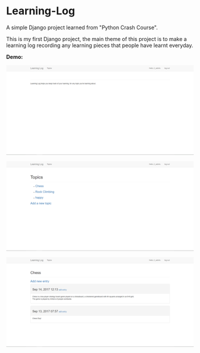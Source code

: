 # Learning-Log
A simple Django project learned from "Python Crash Course".

This is my first Django project, the main theme of this project is to make a learning log recording any learning pieces that people have learnt everyday.

**Demo:**
 
![homepage](https://github.com/rust-in/Learning-Log/raw/master/Screenshots/homepage.png)

![topics](https://github.com/rust-in/Learning-Log/raw/master/Screenshots/topics.png)

![content](https://github.com/rust-in/Learning-Log/raw/master/Screenshots/entries.png)

